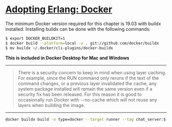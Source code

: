# [Adopting Erlang: Docker](https://adoptingerlang.org/docs/production/docker/)

The minimum Docker version required for this chapter is 19.03 with buildx
installed. Installing buildx can be done with the following commands:

```bash
$ export DOCKER_BUILDKIT=1
$ docker build --platform=local -o . git://github.com/docker/buildx
$ mv buildx ~/.docker/cli-plugins/docker-buildx
```

**This is included in Docker Desktop for Mac and Windows**

---

> There is a security concern to keep in mind when using layer caching. For
> example, since the RUN command only reruns if the text of the command changes,
> or a previous layer invalidated the cache, any system package installed will
> remain the same version even if a security fix has been released. For this
> reason it is good to occasionally run Docker with --no-cache which will not
> reuse any layers when building the image.

---

```bash
docker buildx build -o type=docker --target runner --tag chat_server:$(git rev-parse HEAD) .
```
